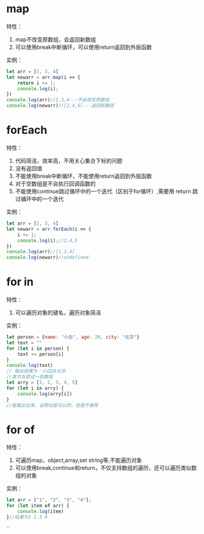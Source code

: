 # map

特性：

1. map不改变原数组，会返回新数组
2. 可以使用break中断循环，可以使用return返回到外层函数

实例：

```javascript
let arr = [1, 3, 4]
let newarr = arr.map(i => {
    return i += 1;
    console.log(i);
})
console.log(arr)//1,3,4---不会改变原数组
console.log(newarr)//[2,4,5]---返回新数组
```

# forEach

特性：

1. 代码简洁，效率高，不用关心集合下标的问题
2. 没有返回值
3. 不能使用break中断循环，不能使用return返回到外层函数
4. 对于空数组是不会执行回调函数的
5. 不能使用continue跳过循环中的一个迭代（区别于for循环）,需要用 return 跳过循环中的一个迭代

实例：

```javascript
let arr = [1, 3, 4]
let newarr = arr.forEach(i => {
    i += 1;
    console.log(i);//2,4,5
})
console.log(arr)//[1,3,4]
console.log(newarr)//undefined
```

# for in

特性：

1. 可以遍历对象的键名，遍历对象简洁

实例：

```javascript
let person = {name: "小白", age: 28, city: "北京"}
let text = ""
for (let i in person) {
    text += person[i]
}
console.log(text)
// 输出结果为：小白28北京
//其次在尝试一些数组
let arry = [1, 2, 3, 4, 5]
for (let i in arry) {
    console.log(arry[i])
}
//能输出出来，证明也是可以的，但是不推荐
```

# for of

特性：

1. 可遍历map，object,array,set string等,不能遍历对象
2. 可以使用break,continue和return，不仅支持数组的遍历，还可以遍历类似数组的对象

实例：

```javascript
let arr = ["1", "2", "3", "4"];
for (let item of arr) {
    console.log(item)
}//结果为1 2 3 4
```
``
